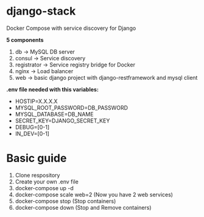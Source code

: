 # django-stack
Docker Compose with service discovery for Django

**5 components**

1. db -> MySQL DB server
2. consul -> Service discovery
3. registrator -> Service registry bridge for Docker
4. nginx -> Load balancer
5. web -> basic django project with django-restframework and mysql client

**.env file needed with this variables:**

- HOSTIP=X.X.X.X
- MYSQL_ROOT_PASSWORD=DB_PASSWORD
- MYSQL_DATABASE=DB_NAME
- SECRET_KEY=DJANGO_SECRET_KEY
- DEBUG=[0-1]
- IN_DEV=[0-1]

# Basic guide

1. Clone respository
2. Create your own .env file
3. docker-compose up -d
4. docker-compose scale web=2  (Now you have 2 web services)
5. docker-compose stop   (Stop containers)
6. docker-compose down   (Stop and Remove containers)
